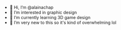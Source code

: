 - 👋 Hi, I’m @alainachap
- 👀 I’m interested in graphic design
- 🌱 I’m currently learning 3D game design
- 💞️ I’m very new to this so it's kind of overwhelming lol

<!---
alainachap/alainachap is a ✨ special ✨ repository because its `README.md` (this file) appears on your GitHub profile.
You can click the Preview link to take a look at your changes.
--->
